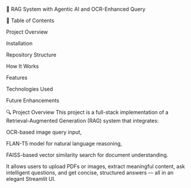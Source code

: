📘 RAG System with Agentic AI and OCR-Enhanced Query

📑 Table of Contents

Project Overview

Installation

Repository Structure

How It Works

Features

Technologies Used

Future Enhancements

🔍 Project Overview
This project is a full-stack implementation of a Retrieval-Augmented Generation (RAG) system that integrates:

OCR-based image query input,

FLAN-T5 model for natural language reasoning,

FAISS-based vector similarity search for document understanding.

It allows users to upload PDFs or images, extract meaningful content, ask intelligent questions, and get concise, structured answers — all in an elegant Streamlit UI.
